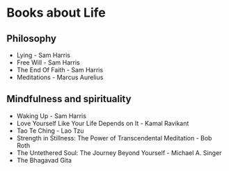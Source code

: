 # Books about Life

## Philosophy

- Lying - Sam Harris
- Free Will - Sam Harris
- The End Of Faith - Sam Harris
- Meditations - Marcus Aurelius

## Mindfulness and spirituality

- Waking Up - Sam Harris
- Love Yourself Like Your Life Depends on It - Kamal Ravikant
- Tao Te Ching - Lao Tzu
- Strength in Stillness: The Power of Transcendental Meditation - Bob Roth
- The Untethered Soul: The Journey Beyond Yourself - Michael A. Singer
- The Bhagavad Gita
